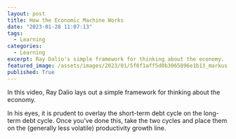 ```yaml
---
layout: post
title: How the Economic Machine Works
date: "2023-01-28 11:07:13"
tags:
  - Learning
categories:
  - Learning
excerpt: Ray Dalio's simple framework for thinking about the economy.
featured_image: /assets/images/2023/01/5f6f1aff5d0b3065896e1b13_markus-spiske-2VMcpbUR6w8-unsplash.jpg
published: True
---
```

In this video, Ray Dalio lays out a simple framework for thinking about the economy.

In his eyes, it is prudent to overlay the short-term debt cycle on the long-term debt cycle. Once you’ve done this, take the two cycles and place them on the (generally less volatile) productivity growth line.
